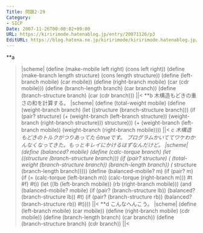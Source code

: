 ```yaml
---
Title: 問題2-29
Category:
- SICP
Date: 2007-11-26T00:00:02+09:00
URL: https://kiririmode.hatenablog.jp/entry/20071126/p3
EditURL: https://blog.hatena.ne.jp/kiririmode/kiririmode.hatenablog.jp/atom/entry/8454420450078216141
---
```



**a
>|scheme|
(define (make-mobile left right)
  (cons left right))
(define (make-branch length structure)
  (cons length structure))
(define (left-branch mobile)
  (car mobile))
(define (right-branch mobile)
  (car (cdr mobile)))
(define (branch-length branch)
  (car branch))
(define (branch-structure branch)
  (car (cdr branch)))
||<
**b
木構造もどきの重さの和を計算する。
>|scheme|
(define (total-weight mobile)
  (define (weight-branch branch)
    (let ((structure (branch-structure branch)))
      (if (pair? structure)
	  (+ (weight-branch (left-branch structure))
	     (weight-branch (right-branch structure)))
	  structure)))
  (+ (weight-branch (left-branch mobile))
     (weight-branch (right-branch mobile))))
||<
**c
木構造もどきのトルクがつりあってたらtrueです。
プログラムかいててワケわかんなくなってきた。もっとキレイにかけるはずなんだけど。
>|scheme|
(define (balanced? mobile)
  (define (calc-torque branch)
    (let ((structure (branch-structure branch)))
      (if (pair? structure)
	  (* (total-weight (branch-structure branch))
	     (branch-length branch))
	  (* structure
	     (branch-length branch)))))
  (define (balanced-mobile? m)
    (if (pair? m)
	(if (= (calc-torque (left-branch m))
	       (calc-torque (right-branch m)))
	    #t #f)
    #t))
  (let ((lb (left-branch mobile))
	(rb (right-branch mobile)))
    (and (balanced-mobile? mobile)
	 (if (pair? (branch-structure lb))
	     (balanced? (branch-structure lb))
	     #t)
	 (if (pair? (branch-structure rb))
	     (balanced? (branch-structure rb))
	     #t))))
||<
**d
こんなへんこう。
>|scheme|
(define (left-branch mobile)
  (car mobile))
(define (right-branch mobile)
  (cdr mobile))
(define (branch-length branch)
  (car branch))
(define (branch-structure branch)
  (cdr branch))
||<
